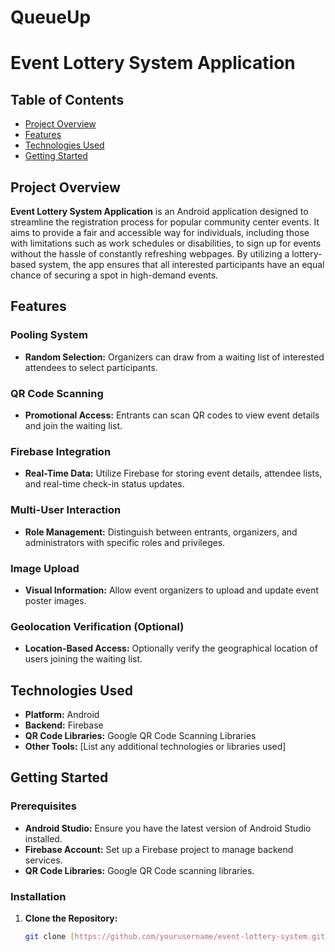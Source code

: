 # QueueUp

# Event Lottery System Application

## Table of Contents
- [Project Overview](#project-overview)
- [Features](#features)
- [Technologies Used](#technologies-used)
- [Getting Started](#getting-started)


## Project Overview

**Event Lottery System Application** is an Android application designed to streamline the registration process for popular community center events. It aims to provide a fair and accessible way for individuals, including those with limitations such as work schedules or disabilities, to sign up for events without the hassle of constantly refreshing webpages. By utilizing a lottery-based system, the app ensures that all interested participants have an equal chance of securing a spot in high-demand events.

## Features

### Pooling System
- **Random Selection:** Organizers can draw from a waiting list of interested attendees to select participants.
  
### QR Code Scanning
- **Promotional Access:** Entrants can scan QR codes to view event details and join the waiting list.

### Firebase Integration
- **Real-Time Data:** Utilize Firebase for storing event details, attendee lists, and real-time check-in status updates.

### Multi-User Interaction
- **Role Management:** Distinguish between entrants, organizers, and administrators with specific roles and privileges.

### Image Upload
- **Visual Information:** Allow event organizers to upload and update event poster images.

### Geolocation Verification (Optional)
- **Location-Based Access:** Optionally verify the geographical location of users joining the waiting list.

## Technologies Used
- **Platform:** Android
- **Backend:** Firebase
- **QR Code Libraries:** Google QR Code Scanning Libraries
- **Other Tools:** [List any additional technologies or libraries used]

## Getting Started

### Prerequisites
- **Android Studio:** Ensure you have the latest version of Android Studio installed.
- **Firebase Account:** Set up a Firebase project to manage backend services.
- **QR Code Libraries:** Google QR Code scanning libraries.

### Installation
1. **Clone the Repository:**
   ```bash
   git clone [https://github.com/yourusername/event-lottery-system.git](https://github.com/CMPUT301F24jobber/QueueUp.git)
